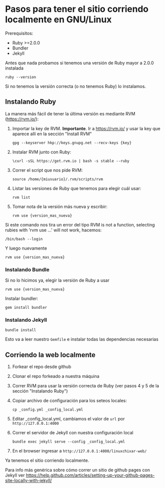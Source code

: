 # Pasos para tener el sitio corriendo localmente en GNU/Linux

Prerequisitos:
* Ruby >=2.0.0
* Bundler
* Jekyll

Antes que nada probamos si tenemos una versión de Ruby mayor a 2.0.0 instalada

    ruby --version
    
Si no tenemos la versión correcta (o no tenemos Ruby) lo instalamos.

## Instalando Ruby
La manera más fácil de tener la última versión es mediante RVM (https://rvm.io/):

1. Importar la key de RVM. **Importante**. Ir a https://rvm.io/ y usar la key que aparece allí en la sección "Install RVM" 

    ```gpg --keyserver hkp://keys.gnupg.net --recv-keys {key}```
2. Instalar RVM junto con Ruby:

    ```\curl -sSL https://get.rvm.io | bash -s stable --ruby```

3. Correr el script que nos pide RVM:
     
     ```source /home/{miusuario}/.rvm/scripts/rvm```


4. Listar las versiones de Ruby que tenemos para elegir cuál usar:
     
    ```rvm list```

5. Tomar nota de la versión más nueva y escribir:

    ```rvm use {version_mas_nueva}```


Si este comando nos tira un error del tipo RVM is not a function, selecting rubies with 'rvm use ...' will not work, hacemos:

    /bin/bash --login
    

Y luego nuevamente 

    rvm use {version_mas_nueva}
    

### Instalando Bundle
Si no lo hicimos ya, elegir la versión de Ruby a usar

    rvm use {version_mas_nueva}
    
Instalar bundler:

    gem install bundler
    
### Instalando Jekyll

    bundle install
    
Esto va a leer nuestro ```Gemfile``` e instalar todas las dependencias necesarias
    
## Corriendo la web localmente
 

1. Forkear el repo desde github

2. Clonar el repo forkeado a nuestra máquina

3. Correr RVM para usar la versión correcta de Ruby (ver pasos 4 y 5 de la sección "Instalando Ruby")

4. Copiar archivo de configuración para los seteos locales:

    ```cp _config.yml _config_local.yml```
    
    
5. Editar _config_local.yml, cambiamos el valor de ```url``` por ```http://127.0.0.1:4000```

6. Correr el servidor de Jekyll con nuestra configuración local

    
    ```bundle exec jekyll serve --config _config_local.yml```
    
    
7. En el browser ingresar a ```http://127.0.0.1:4000/linuxchixar-web/```

Ya tenemos el sitio corriendo localmente.



Para info más genérica sobre cómo correr un sitio de github pages con Jekyll ver https://help.github.com/articles/setting-up-your-github-pages-site-locally-with-jekyll/
